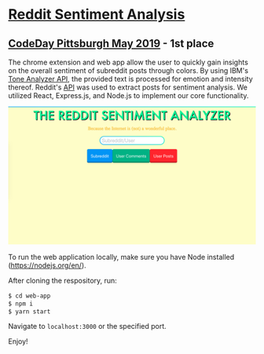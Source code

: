 # [Reddit Sentiment Analysis](https://reddit-sentiment-analysis.herokuapp.com/)
## [CodeDay Pittsburgh May 2019](https://www.codeday.org/pittsburgh) - 1st place
The chrome extension and web app allow the user to quickly gain insights on the overall sentiment of subreddit posts through colors. By using IBM's [Tone Analyzer API](https://cloud.ibm.com/apidocs/tone-analyzer), the provided text is processed for emotion and intensity thereof. Reddit's [API](https://www.reddit.com/dev/api/) was used to extract posts for sentiment analysis. We utilized React, Express.js, and Node.js to implement our core functionality.

![alt text](https://github.com/DLo930/reddit-sentiment-analysis/blob/master/images/homepage.png?raw=true)

To run the web application locally, make sure you have Node installed (https://nodejs.org/en/).

After cloning the respository, run:
```
$ cd web-app
$ npm i
$ yarn start
```
Navigate to ```localhost:3000``` or the specified port.

Enjoy!
